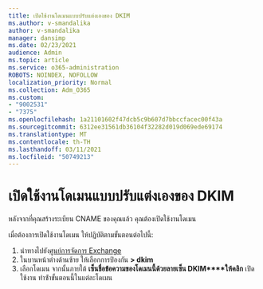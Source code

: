```yaml
---
title: เปิดใช้งานโดเมนแบบปรับแต่งเองของ DKIM
ms.author: v-smandalika
author: v-smandalika
manager: dansimp
ms.date: 02/23/2021
audience: Admin
ms.topic: article
ms.service: o365-administration
ROBOTS: NOINDEX, NOFOLLOW
localization_priority: Normal
ms.collection: Adm_O365
ms.custom:
- "9002531"
- "7375"
ms.openlocfilehash: 1a21101602f47dcb5c9b607d7bbccfacec00f43a
ms.sourcegitcommit: 6312ee31561db36104f32282d019d069ede69174
ms.translationtype: MT
ms.contentlocale: th-TH
ms.lasthandoff: 03/11/2021
ms.locfileid: "50749213"
---
```

# <a name="enable-the-custom-domain-for-dkim"></a>เปิดใช้งานโดเมนแบบปรับแต่งเองของ DKIM

หลังจากที่คุณสร้างระเบียน CNAME ของคุณแล้ว คุณต้องเปิดใช้งานโดเมน

เมื่อต้องการเปิดใช้งานโดเมน ให้ปฏิบัติตามขั้นตอนต่อไปนี้:

1. นําทางไปยัง[ศูนย์การจัดการ Exchange](https://outlook.office365.com/ecp/)
2. ในบานหน้าต่างด้านซ้าย ให้เลือกการป้องกัน **> dkim**
3. เลือกโดเมน จากนั้นภายใต้ **เซ็นชื่อข้อความของโดเมนนี้ด้วยลายเซ็น DKIM****ให้คลิก** เปิดใช้งาน ทําซ้ําขั้นตอนนี้ในแต่ละโดเมน

